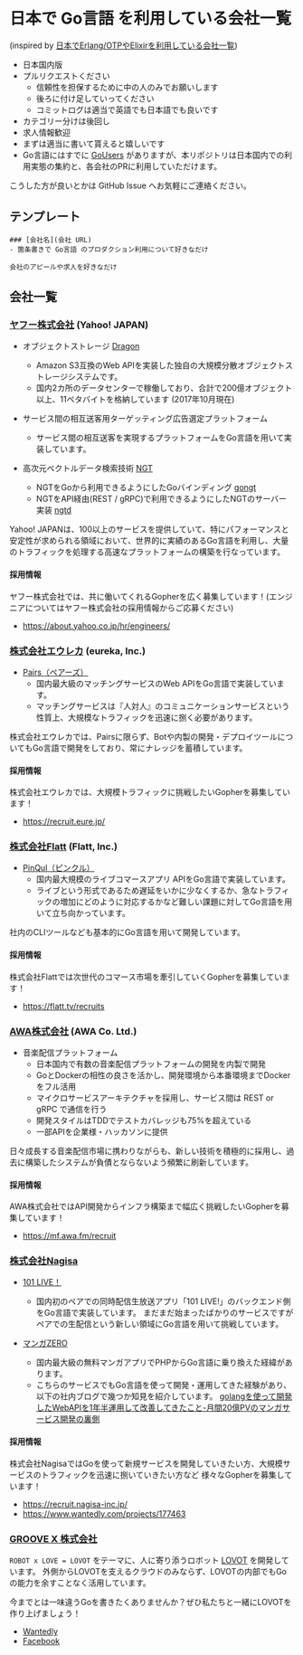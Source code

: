 # 日本で Go言語 を利用している会社一覧

(inspired by [日本でErlang/OTPやElixirを利用している会社一覧](https://github.com/voluntas/japanese-erlang-elixir-companies))

- 日本国内版
- プルリクエストください
    - 信頼性を担保するために中の人のみでお願いします
    - 後ろに付け足していってください
    - コミットログは適当で英語でも日本語でも良いです
- カテゴリー分けは後回し
- 求人情報歓迎
- まずは適当に書いて貰えると嬉しいです
- Go言語にはすでに [GoUsers](https://github.com/golang/go/wiki/GoUsers) がありますが、本リポジトリは日本国内での利用実態の集約と、各会社のPRに利用していただけます。

こうした方が良いとかは GitHub Issue へお気軽にご連絡ください。


## テンプレート

```
### [会社名](会社 URL)
- 箇条書きで Go言語 のプロダクション利用について好きなだけ

会社のアピールや求人を好きなだけ
```

## 会社一覧

### [ヤフー株式会社](https://www.yahoo.co.jp) (Yahoo! JAPAN)

- オブジェクトストレージ [Dragon](https://techblog.yahoo.co.jp/architecture/dragon-object-storage-architecture/)
    - Amazon S3互換のWeb APIを実装した独自の大規模分散オブジェクトストレージシステムです。
    - 国内2カ所のデータセンターで稼働しており、合計で200億オブジェクト以上、11ペタバイトを格納しています (2017年10月現在)
    
- サービス間の相互送客用ターゲッティング広告選定プラットフォーム
    - サービス間の相互送客を実現するプラットフォームをGo言語を用いて実装しています。

- 高次元ベクトルデータ検索技術 [NGT](https://techblog.yahoo.co.jp/lab/searchlab/ngt-1.0.0/)
    - NGTをGoから利用できるようにしたGoバインディング [gongt](https://github.com/yahoojapan/gongt)
    - NGTをAPI経由(REST / gRPC)で利用できるようにしたNGTのサーバー実装 [ngtd](https://github.com/yahoojapan/ngtd)

Yahoo! JAPANは、100以上のサービスを提供していて、特にパフォーマンスと安定性が求められる領域において、世界的に実績のあるGo言語を利用し、大量のトラフィックを処理する高速なプラットフォームの構築を行なっています。

#### 採用情報
ヤフー株式会社では、共に働いてくれるGopherを広く募集しています！(エンジニアについてはヤフー株式会社の採用情報からご応募ください)
- https://about.yahoo.co.jp/hr/engineers/


### [株式会社エウレカ](https://eure.jp) (eureka, Inc.)

- [Pairs（ペアーズ）](https://www.pairs.lv/)
    - 国内最大級のマッチングサービスのWeb APIをGo言語で実装しています。
    - マッチングサービスは『人対人』のコミュニケーションサービスという性質上、大規模なトラフィックを迅速に捌く必要があります。

株式会社エウレカでは、Pairsに限らず、Botや内製の開発・デプロイツールについてもGo言語で開発をしており、常にナレッジを蓄積しています。

#### 採用情報

株式会社エウレカでは、大規模トラフィックに挑戦したいGopherを募集しています！
- https://recruit.eure.jp/

### [株式会社Flatt](https://flatt.tv) (Flatt, Inc.)

- [PinQul（ピンクル）](https://pinqul.tv/)
    - 国内最大規模のライブコマースアプリ APIをGo言語で実装しています。
    - ライブという形式であるため遅延をいかに少なくするか、急なトラフィックの増加にどのように対応するかなど難しい課題に対してGo言語を用いて立ち向かっています。

社内のCLIツールなども基本的にGo言語を用いて開発しています。
#### 採用情報

株式会社Flattでは次世代のコマース市場を牽引していくGopherを募集しています！
- https://flatt.tv/recruits


### [AWA株式会社](https://awa.fm) (AWA Co. Ltd.)

- 音楽配信プラットフォーム
    - 日本国内で有数の音楽配信プラットフォームの開発を内製で開発
    - GoとDockerの相性の良さを活かし、開発環境から本番環境までDockerをフル活用
    - マイクロサービスアーキテクチャを採用し、サービス間は REST or gRPC で通信を行う
    - 開発スタイルはTDDでテストカバレッジも75%を超えている
    - 一部APIを企業様・ハッカソンに提供

日々成長する音楽配信市場に携わりながらも、新しい技術を積極的に採用し、過去に構築したシステムが負債とならないよう頻繁に刷新しています。

#### 採用情報

AWA株式会社ではAPI開発からインフラ構築まで幅広く挑戦したいGopherを募集しています！
- https://mf.awa.fm/recruit


### [株式会社Nagisa](https://nagisa-inc.jp/)

- [101 LIVE！](https://itunes.apple.com/us/app/101-live-%E3%83%AF%E3%83%B3%E3%82%AA%E3%83%BC%E3%83%AF%E3%83%B3%E3%83%A9%E3%82%A4%E3%83%96/id1223833186?mt=8)
    - 国内初のペアでの同時配信生放送アプリ「101 LIVE!」のバックエンド側をGo言語で実装しています。 まだまだ始まったばかりのサービスですがペアでの生配信という新しい領域にGo言語を用いて挑戦しています。 

- [マンガZERO](https://manga-zero.coroco3.com/)
    - 国内最大級の無料マンガアプリでPHPからGo言語に乗り換えた経緯があります。
    - こちらのサービスでもGo言語を使って開発・運用してきた経験があり、以下の社内ブログで幾つか知見を紹介しています。
    [golangを使って開発したWebAPIを1年半運用して改善してきたこと-月間20億PVのマンガサービス開発の裏側](https://blog.nagisa-inc.jp/archives/1134)

#### 採用情報
株式会社NagisaではGoを使って新規サービスを開発していきたい方、大規模サービスのトラフィックを迅速に捌いていきたい方など 様々なGopherを募集しています！

- https://recruit.nagisa-inc.jp/
- https://www.wantedly.com/projects/177463


### [GROOVE X 株式会社](http://www.groove-x.com/)

`ROBOT x LOVE = LOVOT` をテーマに、人に寄り添うロボット [LOVOT](http://www.groove-x.com/#lovot) を開発しています。
外側からLOVOTを支えるクラウドのみならず、LOVOTの内部でもGoの能力を余すことなく活用しています。

今までとは一味違うGoを書きたくありませんか？ぜひ私たちと一緒にLOVOTを作り上げましょう！

- [Wantedly](https://www.wantedly.com/companies/groove-x)
- [Facebook](https://www.facebook.com/GROOVEX.Robot/)

